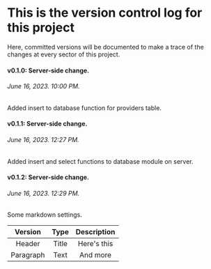 # This is the **version control log** for this project
Here, committed versions will be documented to make a trace of the changes at every sector of this project.

#### **v0.1.0:**  Server-side change.
######  June 16, 2023. 10:00 PM.
Added insert to database function for providers table.

#### **v0.1.1:**  Server-side change.
######  June 16, 2023. 12:27 PM.
Added insert and select functions to database module on server.

#### **v0.1.2:**  Server-side change.
######  June 16, 2023. 12:29 PM.
Some markdown settings.

|   Version   |     Type    |  Description  |
| :---:       |    :----:   |     :---:     |
| Header      | Title       | Here's this   |
| Paragraph   | Text        | And more      |